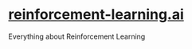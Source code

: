 # [reinforcement-learning.ai](http://reinforcement-learning.ai/)

Everything about Reinforcement Learning

